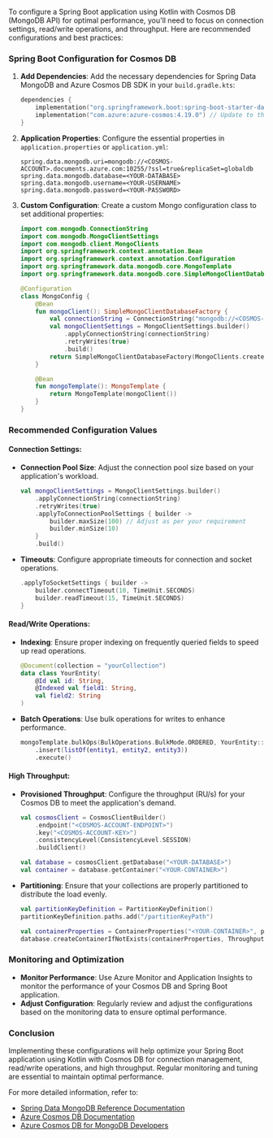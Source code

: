 To configure a Spring Boot application using Kotlin with Cosmos DB (MongoDB API) for optimal performance, you'll need to focus on connection settings, read/write operations, and throughput. Here are recommended configurations and best practices:

### Spring Boot Configuration for Cosmos DB

1. **Add Dependencies**:
   Add the necessary dependencies for Spring Data MongoDB and Azure Cosmos DB SDK in your `build.gradle.kts`:

   ```kotlin
   dependencies {
       implementation("org.springframework.boot:spring-boot-starter-data-mongodb")
       implementation("com.azure:azure-cosmos:4.19.0") // Update to the latest version
   }
   ```

2. **Application Properties**:
   Configure the essential properties in `application.properties` or `application.yml`:

   ```properties
   spring.data.mongodb.uri=mongodb://<COSMOS-ACCOUNT>.documents.azure.com:10255/?ssl=true&replicaSet=globaldb
   spring.data.mongodb.database=<YOUR-DATABASE>
   spring.data.mongodb.username=<YOUR-USERNAME>
   spring.data.mongodb.password=<YOUR-PASSWORD>
   ```

3. **Custom Configuration**:
   Create a custom Mongo configuration class to set additional properties:

   ```kotlin
   import com.mongodb.ConnectionString
   import com.mongodb.MongoClientSettings
   import com.mongodb.client.MongoClients
   import org.springframework.context.annotation.Bean
   import org.springframework.context.annotation.Configuration
   import org.springframework.data.mongodb.core.MongoTemplate
   import org.springframework.data.mongodb.core.SimpleMongoClientDatabaseFactory

   @Configuration
   class MongoConfig {
       @Bean
       fun mongoClient(): SimpleMongoClientDatabaseFactory {
           val connectionString = ConnectionString("mongodb://<COSMOS-ACCOUNT>.documents.azure.com:10255/?ssl=true&replicaSet=globaldb")
           val mongoClientSettings = MongoClientSettings.builder()
               .applyConnectionString(connectionString)
               .retryWrites(true)
               .build()
           return SimpleMongoClientDatabaseFactory(MongoClients.create(mongoClientSettings), "<YOUR-DATABASE>")
       }

       @Bean
       fun mongoTemplate(): MongoTemplate {
           return MongoTemplate(mongoClient())
       }
   }
   ```

### Recommended Configuration Values

#### Connection Settings:
- **Connection Pool Size**: Adjust the connection pool size based on your application's workload.

  ```kotlin
  val mongoClientSettings = MongoClientSettings.builder()
      .applyConnectionString(connectionString)
      .retryWrites(true)
      .applyToConnectionPoolSettings { builder ->
          builder.maxSize(100) // Adjust as per your requirement
          builder.minSize(10)
      }
      .build()
  ```

- **Timeouts**: Configure appropriate timeouts for connection and socket operations.

  ```kotlin
  .applyToSocketSettings { builder ->
      builder.connectTimeout(10, TimeUnit.SECONDS)
      builder.readTimeout(15, TimeUnit.SECONDS)
  }
  ```

#### Read/Write Operations:
- **Indexing**: Ensure proper indexing on frequently queried fields to speed up read operations.

  ```kotlin
  @Document(collection = "yourCollection")
  data class YourEntity(
      @Id val id: String,
      @Indexed val field1: String,
      val field2: String
  )
  ```

- **Batch Operations**: Use bulk operations for writes to enhance performance.

  ```kotlin
  mongoTemplate.bulkOps(BulkOperations.BulkMode.ORDERED, YourEntity::class.java)
      .insert(listOf(entity1, entity2, entity3))
      .execute()
  ```

#### High Throughput:
- **Provisioned Throughput**: Configure the throughput (RU/s) for your Cosmos DB to meet the application's demand.

  ```kotlin
  val cosmosClient = CosmosClientBuilder()
      .endpoint("<COSMOS-ACCOUNT-ENDPOINT>")
      .key("<COSMOS-ACCOUNT-KEY>")
      .consistencyLevel(ConsistencyLevel.SESSION)
      .buildClient()

  val database = cosmosClient.getDatabase("<YOUR-DATABASE>")
  val container = database.getContainer("<YOUR-CONTAINER>")
  ```

- **Partitioning**: Ensure that your collections are properly partitioned to distribute the load evenly.

  ```kotlin
  val partitionKeyDefinition = PartitionKeyDefinition()
  partitionKeyDefinition.paths.add("/partitionKeyPath")

  val containerProperties = ContainerProperties("<YOUR-CONTAINER>", partitionKeyDefinition)
  database.createContainerIfNotExists(containerProperties, ThroughputProperties.createManualThroughput(400)).block()
  ```

### Monitoring and Optimization

- **Monitor Performance**: Use Azure Monitor and Application Insights to monitor the performance of your Cosmos DB and Spring Boot application.
- **Adjust Configuration**: Regularly review and adjust the configurations based on the monitoring data to ensure optimal performance.

### Conclusion

Implementing these configurations will help optimize your Spring Boot application using Kotlin with Cosmos DB for connection management, read/write operations, and high throughput. Regular monitoring and tuning are essential to maintain optimal performance.

For more detailed information, refer to:
- [Spring Data MongoDB Reference Documentation](https://docs.spring.io/spring-data/mongodb/docs/current/reference/html/)
- [Azure Cosmos DB Documentation](https://docs.microsoft.com/en-us/azure/cosmos-db/)
- [Azure Cosmos DB for MongoDB Developers](https://docs.microsoft.com/en-us/azure/cosmos-db/mongodb/mongodb-introduction)
